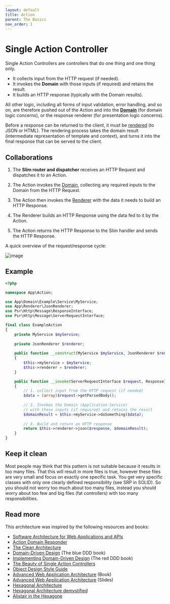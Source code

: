 ```yaml
---
layout: default
title: Action
parent: The Basics
nav_order: 1
---
```


# Single Action Controller

Single Action Controllers are controllers that do one thing and one thing only.

* It collects input from the HTTP request (if needed).
* It invokes the **Domain** with those inputs (if required) and retains the result.
* It builds an HTTP response (typically with the Domain results).

All other logic, including all forms of input validation, error handling, and so on,
are therefore pushed out of the Action and into the **[Domain](domain.md)**
(for domain logic concerns), or the response renderer (for presentation logic concerns).

Before a response can be returned to the client, it must be [rendered](renderers.md) (to JSON or HTML). 
The rendering process takes the domain result (intermediate representation of template and context), 
and turns it into the final response that can be served to the client.

## Collaborations

1. The **Slim router and dispatcher** receives an HTTP Request and dispatches it to an Action.

2. The Action invokes the [Domain](domain.md), collecting any required inputs to the Domain from the HTTP Request.

3. The Action then invokes the [Renderer](renderers.md) with the data it needs to build an HTTP Response.

4. The Renderer builds an HTTP Response using the data fed to it by the Action.

5. The Action returns the HTTP Response to the Slim handler and sends the HTTP Response.

A quick overview of the request/response cycle:

![image](https://user-images.githubusercontent.com/781074/169254509-109925c4-c34d-49d3-98a1-76ab463e2234.png)

## Example

```php
<?php

namespace App\Action;

use App\Domain\Example\Service\MyService;
use App\Renderer\JsonRenderer;
use Psr\Http\Message\ResponseInterface;
use Psr\Http\Message\ServerRequestInterface;

final class ExampleAction
{
    private MyService $myService;
    
    private JsonRenderer $renderer;
    
    public function __construct(MyService $myService, JsonRenderer $renderer)
    {
        $this->myService = $myService;
        $this->renderer = $renderer;
    }

    public function __invoke(ServerRequestInterface $request, ResponseInterface $response): ResponseInterface
    {
        // 1. collect input from the HTTP request (if needed)
        $data = (array)$request->getParsedBody();
        
        // 2. Invokes the Domain (Application-Service)
        // with those inputs (if required) and retains the result
        $domainResult = $this->myService->doSomething($data);
        
        // 3. Build and return an HTTP response
        return $this->renderer->json($response, $domainResult);
    }
}
```

## Keep it clean

Most people may think that this pattern is not suitable because it results in too many files.
That this will result in more files is true, however these files are very small and focus on
exactly one specific task. You get very specific classes with only one clearly defined responsibility
(see SRP in SOLID). So you should not worry too much about too many files, instead you should worry
about too few and big files (fat controllers) with too many responsibilities.

## Read more

This architecture was inspired by the following resources and books:

* [Software Architecture for Web Applications and APIs](https://ko-fi.com/s/811e7a3593)
* [Action Domain Responder](https://pmjones.io/adr/)
* [The Clean Architecture](https://blog.cleancoder.com/uncle-bob/2012/08/13/the-clean-architecture.html)
* [Domain-Driven Design](https://amzn.to/3cNq2jV) (The blue DDD book)
* [Implementing Domain-Driven Design](https://amzn.to/2zrGrMm) (The red DDD book)
* [The Beauty of Single Action Controllers](https://driesvints.com/blog/the-beauty-of-single-action-controllers)
* [Object Design Style Guide](https://www.manning.com/books/object-design-style-guide?a_aid=object-design&a_bid=4e089b42)
* [Advanced Web Application Architecture](https://leanpub.com/web-application-architecture/) (Book)
* [Advanced Web Application Architecture](https://www.slideshare.net/matthiasnoback/advanced-web-application-architecture-full-stack-europe-2019) (Slides)
* [Hexagonal Architecture](https://fideloper.com/hexagonal-architecture)
* [Hexagonal Architecture demystified](https://madewithlove.be/hexagonal-architecture-demystified/)
* [Alistair in the Hexagone](https://www.youtube.com/watch?v=th4AgBcrEHA)
